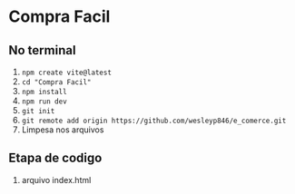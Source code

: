 # Compra Facil

## No terminal 
1. `npm create vite@latest`
2. `cd "Compra Facil"`
3. `npm install`
4. `npm run dev`
5. `git init`
6. `git remote add origin https://github.com/wesleyp846/e_comerce.git`
7. Limpesa nos arquivos

## Etapa de codigo
1. arquivo index.html
